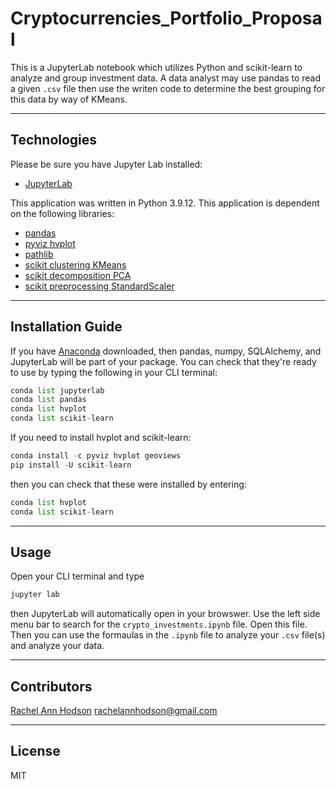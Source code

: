 # Cryptocurrencies_Portfolio_Proposal

This is a JupyterLab notebook which utilizes Python and scikit-learn to analyze and group investment data. A data analyst may use pandas to read a given `.csv` file then use the writen code to determine the best grouping for this data by way of KMeans.

---

## Technologies

Please be sure you have Jupyter Lab installed:

* [JupyterLab](https://jupyter.org/)

This application was written in Python 3.9.12. This application is dependent on the following libraries:

* [pandas](https://pandas.pydata.org/)
* [pyviz hvplot](https://hvplot.holoviz.org/)
* [pathlib](https://docs.python.org/3/library/pathlib.html)
* [scikit clustering KMeans](https://scikit-learn.org/stable/modules/generated/sklearn.cluster.KMeans.html)
* [scikit decomposition PCA](https://scikit-learn.org/stable/modules/generated/sklearn.decomposition.PCA.html)
* [scikit preprocessing StandardScaler](https://scikit-learn.org/stable/modules/generated/sklearn.preprocessing.StandardScaler.html)

---

## Installation Guide

If you have [Anaconda](https://www.anaconda.com/products/distribution) downloaded, then pandas, numpy, SQLAlchemy, and JupyterLab will be part of your package. You can check that they're ready to use by typing the following in your CLI terminal:

```python
conda list jupyterlab
conda list pandas
conda list hvplot
conda list scikit-learn
```

If you need to install hvplot and scikit-learn:

```python
conda install -c pyviz hvplot geoviews
pip install -U scikit-learn
```

then you can check that these were installed by entering:

```python
conda list hvplot
conda list scikit-learn
```

---

## Usage

Open your CLI terminal and type
```python
jupyter lab
```
then JupyterLab will automatically open in your browswer. Use the left side menu bar to search for the `crypto_investments.ipynb` file. Open this file. Then you can use the formaulas in the `.ipynb` file to analyze your `.csv` file(s) and analyze your data.

---

## Contributors

[Rachel Ann Hodson](https://www.linkedin.com/in/rachelannhodson/)
rachelannhodson@gmail.com

---

## License

MIT
